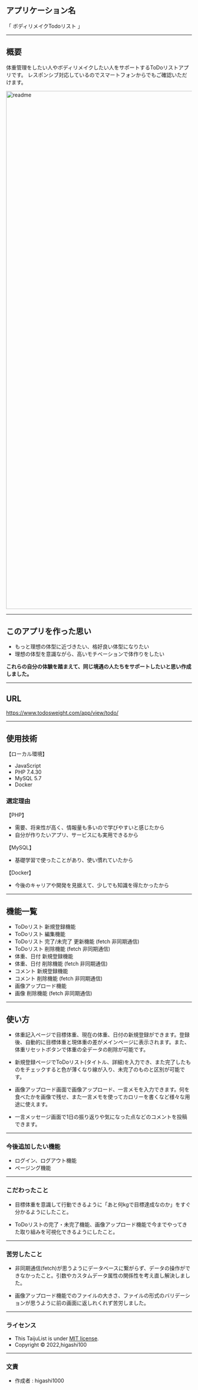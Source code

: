 
## アプリケーション名
「 ボディリメイクTodoリスト 」

---
## 概要
体重管理をしたい人やボディリメイクしたい人をサポートするToDoリストアプリです。
レスポンシブ対応しているのでスマートフォンからでもご確認いただけます。

 <img width="1400" height="" alt="readme" src="https://user-images.githubusercontent.com/101165076/197324611-0dd748ee-7917-4e0e-8db5-7a9423d56c78.png">

---
## このアプリを作った思い
* もっと理想の体型に近づきたい、格好良い体型になりたい
* 理想の体型を意識ながら、高いモチベーションで体作りをしたい

**これらの自分の体験を踏まえて、同じ境遇の人たちをサポートしたいと思い作成しました。**

---
## URL
https://www.todosweight.com/app/view/todo/

---
## 使用技術
【ローカル環境】
* JavaScript
* PHP 7.4.30
* MySQL 5.7
* Docker

### 選定理由
【PHP】
* 需要、将来性が高く、情報量も多いので学びやすいと感じたから
* 自分が作りたいアプリ、サービスにも実用できるから

【MySQL】
* 基礎学習で使ったことがあり、使い慣れていたから

【Docker】
* 今後のキャリアや開発を見据えて、少しでも知識を得たかったから

---
## 機能一覧
* ToDoリスト 新規登録機能
* ToDoリスト 編集機能
* ToDoリスト 完了/未完了 更新機能 (fetch 非同期通信)
* ToDoリスト 削除機能 (fetch 非同期通信)
* 体重、日付 新規登録機能
* 体重、日付 削除機能 (fetch 非同期通信)
* コメント 新規登録機能
* コメント 削除機能 (fetch 非同期通信)
* 画像アップロード機能
* 画像 削除機能 (fetch 非同期通信)

---
## 使い方
* 体重記入ページで目標体重、現在の体重、日付の新規登録ができます。登録後、自動的に目標体重と現体重の差がメインページに表示されます。また、体重リセットボタンで体重の全データの削除が可能です。

* 新規登録ページでToDoリスト(タイトル、詳細)を入力でき、また完了したものをチェックすると色が薄くなり線が入り、未完了のものと区別が可能です。

* 画像アップロード画面で画像アップロード、一言メモを入力できます。何を食べたかを画像で残せ、また一言メモを使ってカロリーを書くなど様々な用途に使えます。

* 一言メッセージ画面で1日の振り返りや気になった点などのコメントを投稿できます。

---
### 今後追加したい機能
* ログイン、ログアウト機能
* ページング機能

---
### こだわったこと
* 目標体重を意識して行動できるように「あと何kgで目標達成なのか」をすぐ分かるようにしたこと。

* ToDoリストの完了・未完了機能、画像アップロード機能で今までやってきた取り組みを可視化できるようにしたこと。

---
### 苦労したこと
* 非同期通信(fetch)が思うようにデータベースに繋がらず、データの操作ができなかったこと。引数やカスタムデータ属性の関係性を考え直し解決しました。

* 画像アップロード機能でのファイルの大きさ、ファイルの形式のバリデーションが思うように前の画面に返しれくれず苦労しました。

---
### ライセンス
* This TaijuList is under [MIT license](http://TomoakiTANAKA.mit-license.org).
* Copyright © 2022,higashi100

---
### 文責
* 作成者 : higashi1000